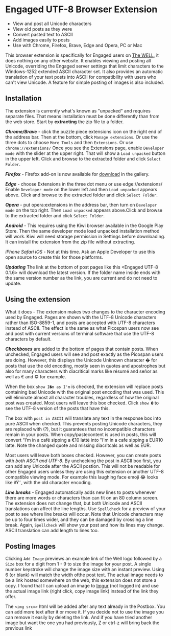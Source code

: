 # Engaged UTF-8 Browser Extension

* View and post all Unicode characters
* View old posts as they were
* Convert pasted text to ASCII
* Add images easily to posts
* Use with Chrome, Firefox, Brave, Edge and Opera, PC or Mac

This browser extension is specifically for Engaged users on [The WELL](https://www.well.com), it does nothing on any other website. It enables viewing and posting all Unicode, overriding the Engaged server settings that limit characters to the Windows-1252 extended ASCII character set. It also provides an automatic translation of your text posts into ASCII for compatibility with users who can't view Unicode. A feature for simple posting of images is also included.


## Installation
The extension is currently what's known as "unpacked" and requires separate files. That means installation must be done differently than from the web store. Start by **extracting** the zip file to a folder.

***Chrome/Brave*** - click the puzzle piece extensions icon on the right end of the address bar. Then at the bottom, click `Manage extensions`. Or use the three dots to choose `More Tools` and then `Extensions`. Or use  `chrome://extensions/` Once you see the Extensions page, enable `Developer mode` with the slider at the upper right. That will show a `Load unpacked` button in the upper left. Click and browse to the extracted folder and click `Select Folder`.

***Firefox*** - Firefox add-on is now available for [download](https://addons.mozilla.org/addon/engaged-utf-8/) in the gallery.

***Edge*** - choose Extensions in the three dot menu or use edge://extensions/ Enable `Developer mode` on the lower left and then `Load unpacked` appears above. Click and browse to the extracted folder and click `Select Folder`.

***Opera*** - put opera:extensions in the address bar, then turn on `Developer mode` on the top right. Then `Load unpacked` appears above.Click and browse to the extracted folder and click `Select Folder`.

***Android*** - This requires using the Kiwi browser available in the Google Play Store. Then the same developer mode load unpacked installation method will work. Kiwi will need storage permission in Settings before downloading. It can install the extension from the zip file without extracting.

*iPhone* *Safari* *iOS* - Not at this time. Ask an Apple Developer to use this open source to create this for those platforms.

***Updating***
The link at the bottom of post pages like this <Engaged UTF-8 0.1.6> will download the latest version. If the folder name inside ends with the same version number as the link, you are current and do not need to update.


## Using the extension
What it does - The extension makes two changes to the character encoding used by Engaged. Pages are shown with the UTF-8 Unicode characters rather than ISO-8859-1, and posts are accepted with UTF-8 characters instead of ASCII. The effect is the same as what Picospan users now see and post with current versions of terminal software that use the UTF-8 characters by default.

***Checkboxes*** are added to the bottom of pages that contain posts. When unchecked, Engaged users will see and post exactly as the Picospan users are doing. However, this displays the Unicode Unknown character � for posts that use the old encoding, mostly seen in quotes and apostrophes but also for many characters with diacritical marks like résumé and señor as well as € and © for example.

When the box `show I�m as I'm` is checked, the extension will replace posts containing bad Unicode with the original post encoding that was used. This will eliminate almost all character troubles, regardless of how the original post was created. Most users will leave this box checked. Click `show �` to see the UTF-8 version of the posts that have this.

The box with `post in ASCII` will translate any text in the response box into pure ASCII when checked. This prevents posting Unicode characters, they are replaced with (?), but it guarantees that no incompatible characters remain in your posts. When copy/pastecontent is used in posts, this will convert “I’m in a café sipping a €10 lattè into "I'm in a cafe sipping a EUR10 latte. Note the changed quote and missing diacritcals as well as EUR.

Most users will leave both boxes checked. However, you can create posts with *both ASCII and UTF-8*. By unchecking the post in ASCII box first, you can add any Unicode after the ASCII postion. This will not be readable for other Engaged users unless they are using this extension or another UTF-8 compatible viewing mode. For example this laughing face emoji 😂 looks like ðŸ˜‚ with the old character encoding.

***Line breaks*** - Engaged automatically adds new lines to posts whenever there are more words or characters than can fit on an 80 column screen. The extension does not change that, but both Unicode and ASCII translations can affect the line lengths. Use `Spellcheck` for a preview of your post to see where line breaks will occur. Note that Unicode characters may be up to four times wider, and they can be damaged by crossing a line break. Again, `Spellcheck` will show your post and how its lines may change. ASCII translation can add length to lines too.

## Posting Images
Clicking `Add Image` previews an example link of the Well logo followed by a `Size` box for a digit from 1 - 9 to size the image for your post. A single number keystroke will change the image size with an instant preview. Using 6 (or blank) will match the width ofthe post text. The actual image needs to be a link hosted somewhere on the web, this extension does not store a copy. I found that I can upload an image to [Imgur](https://imgur.com/) (not logged in) and use the actual image link (right click, copy image link) instead of the link they offer.

The `<img src=>` html will be added after any text already in the Postbox. You can add more text after it or move it. If you decide not to use the image you can remove it easily by deleting the link. And if you have tried another image but want the one you had previously, Z or ctrl-z will bring back the previous link
